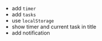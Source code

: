 - add `timer`
- add `tasks`
- use `localStorage`
- show timer and current task in title
- add notification
